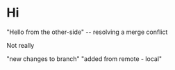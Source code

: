 # Hi


"Hello from the other-side" -- resolving a merge conflict


Not really




"new changes to branch"
"added from remote - local"
